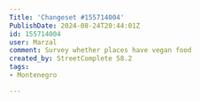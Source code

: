 ```yaml
---
Title: 'Changeset #155714004'
PublishDate: 2024-08-24T20:44:01Z
id: 155714004
user: Marzal
comment: Survey whether places have vegan food
created_by: StreetComplete 58.2
tags:
- Montenegro

---
```

